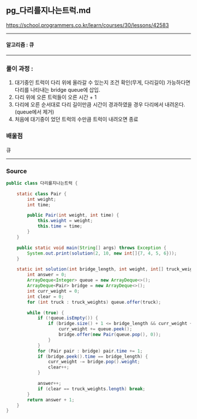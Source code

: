 ## pg_다리를지나는트럭.md

https://school.programmers.co.kr/learn/courses/30/lessons/42583

---
#### 알고리즘 : 큐
---
### 풀이 과정 : 
1. 대기중인 트럭이 다리 위에 올라갈 수 있는지 조건 확인(무게, 다리길이) 가능하다면 다리를 나타내는 bridge queue에 삽입.
2. 다리 위에 오른 트럭들이 오른 시간 + 1
3. 다리에 오른 순서대로 다리 길이만큼 시간이 경과하였을 경우 다리에서 내려온다.(queue에서 제거)
4. 처음에 대기중이 었던 트럭의 수만큼 트럭이 내려오면 종료
### 배울점
큐

----
### Source
```java
public class 다리를지나는트럭 {

    static class Pair {
        int weight;
        int time;

        public Pair(int weight, int time) {
            this.weight = weight;
            this.time = time;
        }
    }

    public static void main(String[] args) throws Exception {
        System.out.print(solution(2, 10, new int[]{7, 4, 5, 6}));
    }

    static int solution(int bridge_length, int weight, int[] truck_weights) {
        int answer = 0;
        ArrayDeque<Integer> queue = new ArrayDeque<>();
        ArrayDeque<Pair> bridge = new ArrayDeque<>();
        int curr_weight = 0;
        int clear = 0;
        for (int truck : truck_weights) queue.offer(truck);

        while (true) {
            if (!queue.isEmpty()) {
                if (bridge.size() + 1 <= bridge_length && curr_weight + queue.peek() <= weight) {
                    curr_weight += queue.peek();
                    bridge.offer(new Pair(queue.pop(), 0));
                }
            }
            for (Pair pair : bridge) pair.time += 1;
            if (bridge.peek().time == bridge_length) {
                curr_weight -= bridge.pop().weight;
                clear++;
            }

            answer++;
            if (clear == truck_weights.length) break;
        }
        return answer + 1;
    }
}


```

